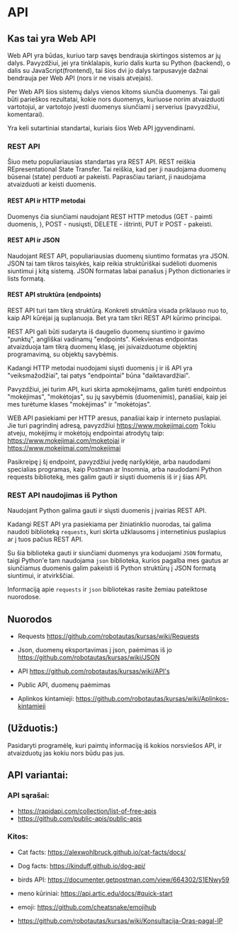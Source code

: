 # API

## Kas tai yra Web API

Web API yra būdas, kuriuo tarp savęs bendrauja skirtingos sistemos ar jų dalys. 
Pavyzdžiui, jei yra tinklalapis, kurio dalis kurta su Python (backend), o dalis su JavaScript(frontend), 
tai šios dvi jo dalys tarpusavyje dažnai bendrauja per Web API (nors ir ne visais atvejais). 

Per Web API šios sistemų dalys vienos kitoms siunčia duomenys. Tai gali būti parieškos rezultatai, kokie nors duomenys, 
kuriuose norim atvaizduoti vartotojui, ar vartotojo įvesti duomenys siunčiami į serverius (pavyzdžiui, komentarai).

Yra keli sutartiniai standartai, kuriais šios Web API įgyvendinami. 

### REST API

Šiuo metu populiariausias standartas yra REST API. REST reiškia REpresentational State Transfer. Tai reiškia, kad 
per ji naudojama duomenų būsenai (state) perduoti ar pakeisti. Paprasčiau tariant, ji naudojama atvaizduoti ar 
keisti duomenis.

#### REST API ir HTTP metodai

Duomenys čia siunčiami naudojant REST HTTP metodus 
(GET - paimti duomenis, ), POST - nusiųsti, DELETE - ištrinti, PUT ir POST - pakeisti. 

#### REST API ir JSON

Naudojant REST API, populiariausias duomenų siuntimo formatas yra JSON. JSON tai tam tikros taisykės, kaip reikia 
struktūriškai sudėlioti duomenis siuntimui į kitą sistemą. JSON formatas labai panašus į Python 
dictionaries ir lists formatą. 

#### REST API struktūra (endpoints)

REST API turi tam tikrą struktūrą. Konkreti struktūra visada priklauso nuo to, kaip API kūrėjai ją suplanuoja. 
Bet yra tam tikri REST API kūrimo principai.

REST API gali būti sudaryta iš daugelio duomenų siuntimo ir gavimo "punktų", angliškai vadinamų "endpoints". 
Kiekvienas endpointas atvaizduoja tam tikrą duomenų klasę, jei įsivaizduotume objektinį programavimą, 
su objektų savybėmis.

Kadangi HTTP metodai nuodojami siųsti duomenis į ir iš API yra "veiksmažodžiai", tai patys "endpointai" būna 
"daiktavardžiai".

Pavyzdžiui, jei turim API, kuri skirta apmokėjimams, galim turėti endpointus "mokėjimas", "mokėtojas", su jų 
savybėmis (duomenimis), panašiai, kaip jei mes turėtume klases "mokėjimas" ir "mokėtojas". 

WEB API pasiekiami per HTTP aresus, panašiai kaip ir interneto puslapiai. 
Jie turi pagrindinį adresą, pavyzdžiui https://www.mokejimai.com Tokiu atveju, mokėjimų ir mokėtojų endpointai 
atrodytų taip: https://www.mokejimai.com/moketojai ir https://www.mokejimai.com/mokejimai

Pasikreipę į šį endpoint, pavyzdžiui įvedę naršyklėje, arba naudodami specialias programas, kaip Postman ar Insomnia, 
arba naudodami Python requests biblioteką, mes galim gauti ir siųsti duomenis iš ir į šias API. 


### REST API naudojimas iš Python

Naudojant Python galima gauti ir siųsti duomenis į įvairias REST API. 

Kadangi REST API yra pasiekiama per žiniatinklio nuorodas, tai galima naudoti biblioteką `requests`, kuri skirta 
užklausoms į internetinius puslapius ar į tuos pačius REST API. 


Su šia biblioteka gauti ir siunčiami duomenys yra koduojami `JSON` formatu, taigi Python'e tam naudojama
`json` biblioteka, kurios pagalba mes gautus ar siunčiamus duomenis galim pakeisti iš Python struktūrų 
į JSON formatą siuntimui, ir atvirkščiai. 

Informaciją apie `requests` ir `json` bibliotekas rasite žemiau pateiktose nuorodose.

## Nuorodos

- Requests  https://github.com/robotautas/kursas/wiki/Requests 

- Json, duomenų eksportavimas į json, paėmimas iš jo https://github.com/robotautas/kursas/wiki/JSON

- API https://github.com/robotautas/kursas/wiki/API's 

- Public API, duomenų paėmimas 

- Aplinkos kintamieji: https://github.com/robotautas/kursas/wiki/Aplinkos-kintamieji 


## (Užduotis:) 

Pasidaryti programėlę, kuri paimtų informaciją iš kokios norsviešos API, ir atvaizduotų jas kokiu nors būdu pas jus.  


## API variantai: 

### API sąrašai: 
- https://rapidapi.com/collection/list-of-free-apis
- https://github.com/public-apis/public-apis


### Kitos: 

- Cat facts: https://alexwohlbruck.github.io/cat-facts/docs/ 

- Dog facts: https://kinduff.github.io/dog-api/

- birds API: https://documenter.getpostman.com/view/664302/S1ENwy59 

- meno kūriniai: https://api.artic.edu/docs/#quick-start 

- emoji: https://github.com/cheatsnake/emojihub 

- https://github.com/robotautas/kursas/wiki/Konsultacija-Oras-pagal-IP


